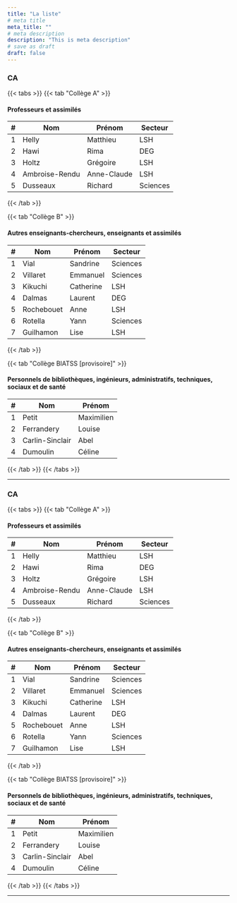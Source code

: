 ```yaml
---
title: "La liste"
# meta title
meta_title: ""
# meta description
description: "This is meta description"
# save as draft
draft: false
---
```


### CA

{{< tabs >}}
{{< tab "Collège A" >}}

#### Professeurs et assimilés

| #  | Nom                        | Prénom      | Secteur   |
|----|----------------------------|-------------|-----------|
| 1  | Helly                      | Matthieu    | LSH       |
| 2  | Hawi                       | Rima        | DEG       |
| 3  | Holtz                      | Grégoire    | LSH       |
| 4  | Ambroise-Rendu             | Anne-Claude | LSH       |
| 5  | Dusseaux                   | Richard     | Sciences  |


{{< /tab >}}

{{< tab "Collège B" >}}

#### Autres enseignants-chercheurs, enseignants et assimilés

| #  | Nom          | Prénom    | Secteur   |
|----|--------------|-----------|-----------|
| 1  | Vial         | Sandrine  | Sciences  |
| 2  | Villaret     | Emmanuel  | Sciences  |
| 3  | Kikuchi      | Catherine | LSH       |
| 4  | Dalmas       | Laurent   | DEG       |
| 5  | Rochebouet   | Anne      | LSH       |
| 6  | Rotella      | Yann      | Sciences  |
| 7  | Guilhamon    | Lise      | LSH       |


{{< /tab >}}

{{< tab "Collège BIATSS [provisoire]" >}}

#### Personnels de bibliothèques, ingénieurs, administratifs, techniques, sociaux et de santé

| #  | Nom             | Prénom      |
|----|-----------------|-------------|
| 1  | Petit           | Maximilien  |
| 2  | Ferrandery      | Louise      |
| 3  | Carlin-Sinclair | Abel        |
| 4  | Dumoulin        | Céline      |


{{< /tab >}}
{{< /tabs >}}

<hr>

### CA

{{< tabs >}}
{{< tab "Collège A" >}}

#### Professeurs et assimilés

| #  | Nom                        | Prénom      | Secteur   |
|----|----------------------------|-------------|-----------|
| 1  | Helly                      | Matthieu    | LSH       |
| 2  | Hawi                       | Rima        | DEG       |
| 3  | Holtz                      | Grégoire    | LSH       |
| 4  | Ambroise-Rendu             | Anne-Claude | LSH       |
| 5  | Dusseaux                   | Richard     | Sciences  |


{{< /tab >}}

{{< tab "Collège B" >}}

#### Autres enseignants-chercheurs, enseignants et assimilés

| #  | Nom          | Prénom    | Secteur   |
|----|--------------|-----------|-----------|
| 1  | Vial         | Sandrine  | Sciences  |
| 2  | Villaret     | Emmanuel  | Sciences  |
| 3  | Kikuchi      | Catherine | LSH       |
| 4  | Dalmas       | Laurent   | DEG       |
| 5  | Rochebouet   | Anne      | LSH       |
| 6  | Rotella      | Yann      | Sciences  |
| 7  | Guilhamon    | Lise      | LSH       |


{{< /tab >}}

{{< tab "Collège BIATSS [provisoire]" >}}

#### Personnels de bibliothèques, ingénieurs, administratifs, techniques, sociaux et de santé

| #  | Nom             | Prénom      |
|----|-----------------|-------------|
| 1  | Petit           | Maximilien  |
| 2  | Ferrandery      | Louise      |
| 3  | Carlin-Sinclair | Abel        |
| 4  | Dumoulin        | Céline      |


{{< /tab >}}
{{< /tabs >}}

<hr>

